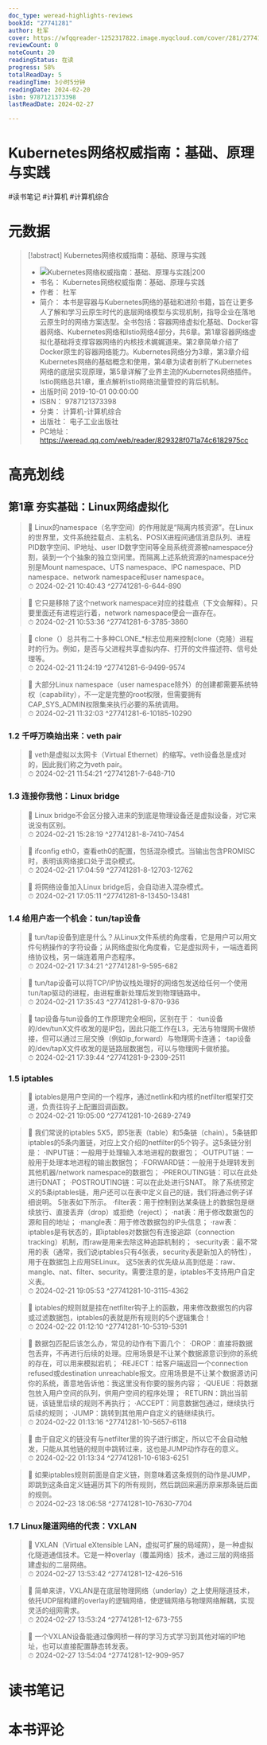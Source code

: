 ```yaml
---
doc_type: weread-highlights-reviews
bookId: "27741281"
author: 杜军
cover: https://wfqqreader-1252317822.image.myqcloud.com/cover/281/27741281/t7_27741281.jpg
reviewCount: 0
noteCount: 20
readingStatus: 在读
progress: 58%
totalReadDay: 5
readingTime: 3小时5分钟
readingDate: 2024-02-20
isbn: 9787121373398
lastReadDate: 2024-02-27

---
```


# Kubernetes网络权威指南：基础、原理与实践


#读书笔记 #计算机 #计算机综合

# 元数据
> [!abstract] Kubernetes网络权威指南：基础、原理与实践
> - ![ Kubernetes网络权威指南：基础、原理与实践|200](https://wfqqreader-1252317822.image.myqcloud.com/cover/281/27741281/t7_27741281.jpg)
> - 书名： Kubernetes网络权威指南：基础、原理与实践
> - 作者： 杜军
> - 简介： 本书是容器与Kubernetes网络的基础和进阶书籍，旨在让更多人了解和学习云原生时代的底层网络模型与实现机制，指导企业在落地云原生时的网络方案选型。全书包括：容器网络虚拟化基础、Docker容器网络、Kubernetes网络和Istio网络4部分，共6章。第1章容器网络虚拟化基础将支撑容器网络的内核技术娓娓道来。第2章简单介绍了Docker原生的容器网络能力。Kubernetes网络分为3章，第3章介绍Kubernetes网络的基础概念和使用，第4章为读者剖析了Kubernetes网络的底层实现原理，第5章详解了业界主流的Kubernetes网络插件。Istio网络总共1章，重点解析Istio网络流量管控的背后机制。
> - 出版时间 2019-10-01 00:00:00
> - ISBN： 9787121373398
> - 分类： 计算机-计算机综合
> - 出版社： 电子工业出版社
> - PC地址：https://weread.qq.com/web/reader/829328f071a74c6182975cc

# 高亮划线


## 第1章 夯实基础：Linux网络虚拟化

> 📌 Linux的namespace（名字空间）的作用就是“隔离内核资源”。在Linux的世界里，文件系统挂载点、主机名、POSIX进程间通信消息队列、进程PID数字空间、IP地址、user ID数字空间等全局系统资源被namespace分割，装到一个个抽象的独立空间里。而隔离上述系统资源的namespace分别是Mount namespace、UTS namespace、IPC namespace、PID namespace、network namespace和user namespace。  
> ⏱ 2024-02-21 10:40:43 ^27741281-6-644-890

> 📌 它只是移除了这个network namespace对应的挂载点（下文会解释）。只要里面还有进程运行着，network namespace便会一直存在。  
> ⏱ 2024-02-21 10:53:36 ^27741281-6-3785-3860

> 📌 clone（）总共有二十多种CLONE_*标志位用来控制clone（克隆）进程时的行为。例如，是否与父进程共享虚拟内存、打开的文件描述符、信号处理等。  
> ⏱ 2024-02-21 11:24:19 ^27741281-6-9499-9574

> 📌 大部分Linux namespace（user namespace除外）的创建都需要系统特权（capability），不一定是完整的root权限，但需要拥有CAP_SYS_ADMIN权限集来执行必要的系统调用。  
> ⏱ 2024-02-21 11:32:03 ^27741281-6-10185-10290

### 1.2 千呼万唤始出来：veth pair

> 📌 veth是虚拟以太网卡（Virtual Ethernet）的缩写。veth设备总是成对的，因此我们称之为veth pair。  
> ⏱ 2024-02-21 11:54:21 ^27741281-7-648-710

### 1.3 连接你我他：Linux bridge

> 📌 Linux bridge不会区分接入进来的到底是物理设备还是虚拟设备，对它来说没有区别。  
> ⏱ 2024-02-21 15:28:19 ^27741281-8-7410-7454

> 📌 ifconfig eth0，查看eth0的配置，包括混杂模式。当输出包含PROMISC时，表明该网络接口处于混杂模式。  
> ⏱ 2024-02-21 17:04:59 ^27741281-8-12703-12762

> 📌 将网络设备加入Linux bridge后，会自动进入混杂模式。  
> ⏱ 2024-02-21 17:05:11 ^27741281-8-13450-13481

### 1.4 给用户态一个机会：tun/tap设备

> 📌 tun/tap设备到底是什么？从Linux文件系统的角度看，它是用户可以用文件句柄操作的字符设备；从网络虚拟化角度看，它是虚拟网卡，一端连着网络协议栈，另一端连着用户态程序。  
> ⏱ 2024-02-21 17:34:21 ^27741281-9-595-682

> 📌 tun/tap设备可以将TCP/IP协议栈处理好的网络包发送给任何一个使用tun/tap驱动的进程，由进程重新处理后发到物理链路中。  
> ⏱ 2024-02-21 17:35:43 ^27741281-9-870-936

> 📌 tap设备与tun设备的工作原理完全相同，区别在于：
·tun设备的/dev/tunX文件收发的是IP包，因此只能工作在L3，无法与物理网卡做桥接，但可以通过三层交换（例如ip_forward）与物理网卡连通；
·tap设备的/dev/tapX文件收发的是链路层数据包，可以与物理网卡做桥接。  
> ⏱ 2024-02-21 17:39:44 ^27741281-9-2309-2511

### 1.5 iptables

> 📌 iptables是用户空间的一个程序，通过netlink和内核的netfilter框架打交道，负责往钩子上配置回调函数。  
> ⏱ 2024-02-21 19:05:00 ^27741281-10-2689-2749

> 📌 我们常说的iptables 5X5，即5张表（table）和5条链（chain）。5条链即iptables的5条内置链，对应上文介绍的netfilter的5个钩子。这5条链分别是：
·INPUT链：一般用于处理输入本地进程的数据包；
·OUTPUT链：一般用于处理本地进程的输出数据包；
·FORWARD链：一般用于处理转发到其他机器/network namespace的数据包；
·PREROUTING链：可以在此处进行DNAT；
·POSTROUTING链：可以在此处进行SNAT。
除了系统预定义的5条iptables链，用户还可以在表中定义自己的链，我们将通过例子详细说明。
5张表如下所示。
·filter表：用于控制到达某条链上的数据包是继续放行、直接丢弃（drop）或拒绝（reject）；
·nat表：用于修改数据包的源和目的地址；
·mangle表：用于修改数据包的IP头信息；
·raw表：iptables是有状态的，即iptables对数据包有连接追踪（connection tracking）机制，而raw是用来去除这种追踪机制的；
·security表：最不常用的表（通常，我们说iptables只有4张表，security表是新加入的特性），用于在数据包上应用SELinux。
这5张表的优先级从高到低是：raw、mangle、nat、filter、security。需要注意的是，iptables不支持用户自定义表。  
> ⏱ 2024-02-21 19:05:53 ^27741281-10-3115-4362

> 📌 iptables的规则就是挂在netfilter钩子上的函数，用来修改数据包的内容或过滤数据包，iptables的表就是所有规则的5个逻辑集合！  
> ⏱ 2024-02-22 01:12:10 ^27741281-10-5319-5391

> 📌 数据包匹配后该怎么办，常见的动作有下面几个：
·DROP：直接将数据包丢弃，不再进行后续的处理。应用场景是不让某个数据源意识到你的系统的存在，可以用来模拟宕机；
·REJECT：给客户端返回一个connection refused或destination unreachable报文。应用场景是不让某个数据源访问你的系统，善意地告诉他：我这里没有你要的服务内容；
·QUEUE：将数据包放入用户空间的队列，供用户空间的程序处理；
·RETURN：跳出当前链，该链里后续的规则不再执行；
·ACCEPT：同意数据包通过，继续执行后续的规则；
·JUMP：跳转到其他用户自定义的链继续执行。  
> ⏱ 2024-02-22 01:13:16 ^27741281-10-5657-6118

> 📌 由于自定义的链没有与netfilter里的钩子进行绑定，所以它不会自动触发，只能从其他链的规则中跳转过来，这也是JUMP动作存在的意义。  
> ⏱ 2024-02-22 01:13:34 ^27741281-10-6183-6251

> 📌 如果iptables规则前面是自定义链，则意味着这条规则的动作是JUMP，即跳到这条自定义链遍历其下的所有规则，然后跳回来遍历原来那条链后面的规则。  
> ⏱ 2024-02-23 18:06:58 ^27741281-10-7630-7704

### 1.7 Linux隧道网络的代表：VXLAN

> 📌 VXLAN（Virtual eXtensible LAN，虚拟可扩展的局域网），是一种虚拟化隧道通信技术。它是一种overlay（覆盖网络）技术，通过三层的网络搭建虚拟的二层网络。  
> ⏱ 2024-02-27 13:53:42 ^27741281-12-426-516

> 📌 简单来讲，VXLAN是在底层物理网络（underlay）之上使用隧道技术，依托UDP层构建的overlay的逻辑网络，使逻辑网络与物理网络解耦，实现灵活的组网需求。  
> ⏱ 2024-02-27 13:53:24 ^27741281-12-673-755

> 📌 一个VXLAN设备能通过像网桥一样的学习方式学习到其他对端的IP地址，也可以直接配置静态转发表。  
> ⏱ 2024-02-27 13:54:04 ^27741281-12-909-957



# 读书笔记




# 本书评论

